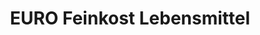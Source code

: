 ---
title: "EURO Feinkost Lebensmittel"
url: /berlin/euro-feinkost-lebensmittel/
shop: Gemüse & Obst
---